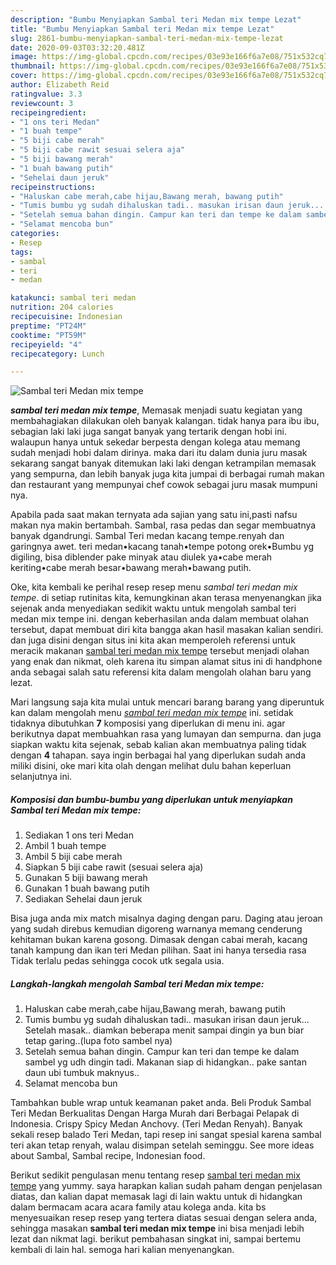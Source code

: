 ```yaml
---
description: "Bumbu Menyiapkan Sambal teri Medan mix tempe Lezat"
title: "Bumbu Menyiapkan Sambal teri Medan mix tempe Lezat"
slug: 2861-bumbu-menyiapkan-sambal-teri-medan-mix-tempe-lezat
date: 2020-09-03T03:32:20.481Z
image: https://img-global.cpcdn.com/recipes/03e93e166f6a7e08/751x532cq70/sambal-teri-medan-mix-tempe-foto-resep-utama.jpg
thumbnail: https://img-global.cpcdn.com/recipes/03e93e166f6a7e08/751x532cq70/sambal-teri-medan-mix-tempe-foto-resep-utama.jpg
cover: https://img-global.cpcdn.com/recipes/03e93e166f6a7e08/751x532cq70/sambal-teri-medan-mix-tempe-foto-resep-utama.jpg
author: Elizabeth Reid
ratingvalue: 3.3
reviewcount: 3
recipeingredient:
- "1 ons teri Medan"
- "1 buah tempe"
- "5 biji cabe merah"
- "5 biji cabe rawit sesuai selera aja"
- "5 biji bawang merah"
- "1 buah bawang putih"
- "Sehelai daun jeruk"
recipeinstructions:
- "Haluskan cabe merah,cabe hijau,Bawang merah, bawang putih"
- "Tumis bumbu yg sudah dihaluskan tadi.. masukan irisan daun jeruk... Setelah masak.. diamkan beberapa menit sampai dingin ya bun biar tetap garing..(lupa foto sambel nya)"
- "Setelah semua bahan dingin. Campur kan teri dan tempe ke dalam sambel yg udh dingin tadi. Makanan siap di hidangkan.. pake santan daun ubi tumbuk maknyus.."
- "Selamat mencoba bun"
categories:
- Resep
tags:
- sambal
- teri
- medan

katakunci: sambal teri medan 
nutrition: 204 calories
recipecuisine: Indonesian
preptime: "PT24M"
cooktime: "PT59M"
recipeyield: "4"
recipecategory: Lunch

---
```



![Sambal teri Medan mix tempe](https://img-global.cpcdn.com/recipes/03e93e166f6a7e08/751x532cq70/sambal-teri-medan-mix-tempe-foto-resep-utama.jpg)

<b><i>sambal teri medan mix tempe</i></b>, Memasak menjadi suatu kegiatan yang membahagiakan dilakukan oleh banyak kalangan. tidak hanya para ibu ibu, sebagian laki laki juga sangat banyak yang tertarik dengan hobi ini. walaupun hanya untuk sekedar berpesta dengan kolega atau memang sudah menjadi hobi dalam dirinya. maka dari itu dalam dunia juru masak sekarang sangat banyak ditemukan laki laki dengan ketrampilan memasak yang sempurna, dan lebih banyak juga kita jumpai di berbagai rumah makan dan restaurant yang mempunyai chef cowok sebagai juru masak mumpuni nya.

Apabila pada saat makan ternyata ada sajian yang satu ini,pasti nafsu makan nya makin bertambah. Sambal, rasa pedas dan segar membuatnya banyak dgandrungi. Sambal Teri medan kacang tempe.renyah dan garingnya awet. teri medan•kacang tanah•tempe potong orek•Bumbu yg digiling, bisa diblender pake minyak atau diulek ya•cabe merah keriting•cabe merah besar•bawang merah•bawang putih.

Oke, kita kembali ke perihal resep resep menu <i>sambal teri medan mix tempe</i>. di setiap rutinitas kita, kemungkinan akan terasa menyenangkan jika sejenak anda menyediakan sedikit waktu untuk mengolah sambal teri medan mix tempe ini. dengan keberhasilan anda dalam membuat olahan tersebut, dapat membuat diri kita bangga akan hasil masakan kalian sendiri. dan juga disini dengan situs ini kita akan memperoleh referensi untuk meracik makanan <u>sambal teri medan mix tempe</u> tersebut menjadi olahan yang enak dan nikmat, oleh karena itu simpan alamat situs ini di handphone anda sebagai salah satu referensi kita dalam mengolah olahan baru yang lezat.


Mari langsung saja kita mulai untuk mencari barang barang yang diperuntuk kan dalam mengolah menu <u><i>sambal teri medan mix tempe</i></u> ini. setidak tidaknya dibutuhkan <b>7</b> komposisi yang diperlukan di menu ini. agar berikutnya dapat membuahkan rasa yang lumayan dan sempurna. dan juga siapkan waktu kita sejenak, sebab kalian akan membuatnya paling tidak dengan <b>4</b> tahapan. saya ingin berbagai hal yang diperlukan sudah anda miliki disini, oke mari kita olah dengan melihat dulu bahan keperluan selanjutnya ini.

<!--inarticleads1-->

##### Komposisi dan bumbu-bumbu yang diperlukan untuk menyiapkan Sambal teri Medan mix tempe:

1. Sediakan 1 ons teri Medan
1. Ambil 1 buah tempe
1. Ambil 5 biji cabe merah
1. Siapkan 5 biji cabe rawit (sesuai selera aja)
1. Gunakan 5 biji bawang merah
1. Gunakan 1 buah bawang putih
1. Sediakan Sehelai daun jeruk


Bisa juga anda mix match misalnya daging dengan paru. Daging atau jeroan yang sudah direbus kemudian digoreng warnanya memang cenderung kehitaman bukan karena gosong. Dimasak dengan cabai merah, kacang tanah kampung dan ikan teri Medan pilihan. Saat ini hanya tersedia rasa Tidak terlalu pedas sehingga cocok utk segala usia. 

<!--inarticleads2-->

##### Langkah-langkah mengolah Sambal teri Medan mix tempe:

1. Haluskan cabe merah,cabe hijau,Bawang merah, bawang putih
1. Tumis bumbu yg sudah dihaluskan tadi.. masukan irisan daun jeruk... Setelah masak.. diamkan beberapa menit sampai dingin ya bun biar tetap garing..(lupa foto sambel nya)
1. Setelah semua bahan dingin. Campur kan teri dan tempe ke dalam sambel yg udh dingin tadi. Makanan siap di hidangkan.. pake santan daun ubi tumbuk maknyus..
1. Selamat mencoba bun


Tambahkan buble wrap untuk keamanan paket anda. Beli Produk Sambal Teri Medan Berkualitas Dengan Harga Murah dari Berbagai Pelapak di Indonesia. Crispy Spicy Medan Anchovy. (Teri Medan Renyah). Banyak sekali resep balado Teri Medan, tapi resep ini sangat spesial karena sambal teri akan tetap renyah, walau disimpan setelah seminggu. See more ideas about Sambal, Sambal recipe, Indonesian food. 

Berikut sedikit pengulasan menu tentang resep <u>sambal teri medan mix tempe</u> yang yummy. saya harapkan kalian sudah paham dengan penjelasan diatas, dan kalian dapat memasak lagi di lain waktu untuk di hidangkan dalam bermacam acara acara family atau kolega anda. kita bs menyesuaikan resep resep yang tertera diatas sesuai dengan selera anda, sehingga masakan <b>sambal teri medan mix tempe</b> ini bisa menjadi lebih lezat dan nikmat lagi. berikut pembahasan singkat ini, sampai bertemu kembali di lain hal. semoga hari kalian menyenangkan.

